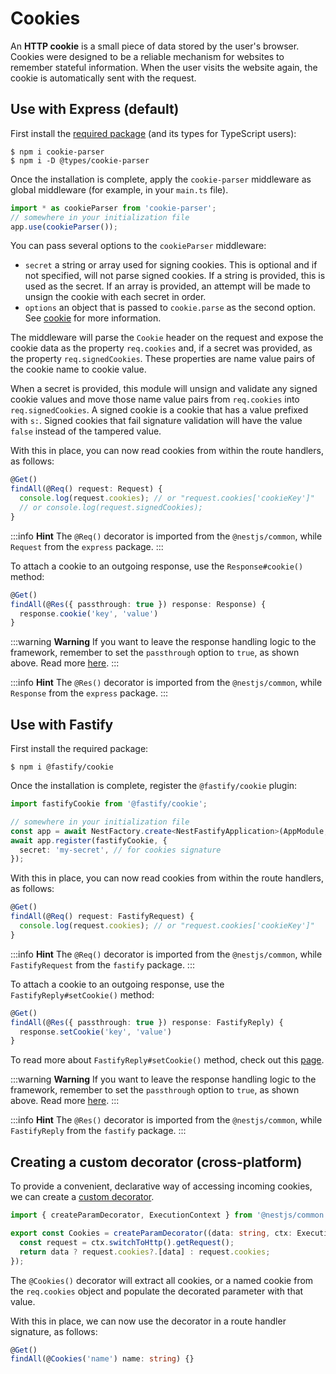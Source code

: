 # Cookies

An **HTTP cookie** is a small piece of data stored by the user's browser. Cookies were designed to be a reliable mechanism for websites to remember stateful information. When the user visits the website again, the cookie is automatically sent with the request.

## Use with Express (default)

First install the [required package](https://github.com/expressjs/cookie-parser) (and its types for TypeScript users):

```shell
$ npm i cookie-parser
$ npm i -D @types/cookie-parser
```

Once the installation is complete, apply the `cookie-parser` middleware as global middleware (for example, in your `main.ts` file).

```typescript
import * as cookieParser from 'cookie-parser';
// somewhere in your initialization file
app.use(cookieParser());
```

You can pass several options to the `cookieParser` middleware:

- `secret` a string or array used for signing cookies. This is optional and if not specified, will not parse signed cookies. If a string is provided, this is used as the secret. If an array is provided, an attempt will be made to unsign the cookie with each secret in order.
- `options` an object that is passed to `cookie.parse` as the second option. See [cookie](https://www.npmjs.org/package/cookie) for more information.

The middleware will parse the `Cookie` header on the request and expose the cookie data as the property `req.cookies` and, if a secret was provided, as the property `req.signedCookies`. These properties are name value pairs of the cookie name to cookie value.

When a secret is provided, this module will unsign and validate any signed cookie values and move those name value pairs from `req.cookies` into `req.signedCookies`. A signed cookie is a cookie that has a value prefixed with `s:`. Signed cookies that fail signature validation will have the value `false` instead of the tampered value.

With this in place, you can now read cookies from within the route handlers, as follows:

```typescript
@Get()
findAll(@Req() request: Request) {
  console.log(request.cookies); // or "request.cookies['cookieKey']"
  // or console.log(request.signedCookies);
}
```

:::info **Hint**
The `@Req()` decorator is imported from the `@nestjs/common`, while `Request` from the `express` package.
:::

To attach a cookie to an outgoing response, use the `Response#cookie()` method:

```typescript
@Get()
findAll(@Res({ passthrough: true }) response: Response) {
  response.cookie('key', 'value')
}
```

:::warning **Warning**
If you want to leave the response handling logic to the framework, remember to set the `passthrough` option to `true`, as shown above. Read more [here](/controllers#library-specific-approach).
:::

:::info **Hint**
The `@Res()` decorator is imported from the `@nestjs/common`, while `Response` from the `express` package.
:::

## Use with Fastify

First install the required package:

```shell
$ npm i @fastify/cookie
```

Once the installation is complete, register the `@fastify/cookie` plugin:

```typescript
import fastifyCookie from '@fastify/cookie';

// somewhere in your initialization file
const app = await NestFactory.create<NestFastifyApplication>(AppModule, new FastifyAdapter());
await app.register(fastifyCookie, {
  secret: 'my-secret', // for cookies signature
});
```

With this in place, you can now read cookies from within the route handlers, as follows:

```typescript
@Get()
findAll(@Req() request: FastifyRequest) {
  console.log(request.cookies); // or "request.cookies['cookieKey']"
}
```

:::info **Hint**
The `@Req()` decorator is imported from the `@nestjs/common`, while `FastifyRequest` from the `fastify` package.
:::

To attach a cookie to an outgoing response, use the `FastifyReply#setCookie()` method:

```typescript
@Get()
findAll(@Res({ passthrough: true }) response: FastifyReply) {
  response.setCookie('key', 'value')
}
```

To read more about `FastifyReply#setCookie()` method, check out this [page](https://github.com/fastify/fastify-cookie#sending).

:::warning **Warning**
If you want to leave the response handling logic to the framework, remember to set the `passthrough` option to `true`, as shown above. Read more [here](/controllers#library-specific-approach).
:::

:::info **Hint**
The `@Res()` decorator is imported from the `@nestjs/common`, while `FastifyReply` from the `fastify` package.
:::

## Creating a custom decorator (cross-platform)

To provide a convenient, declarative way of accessing incoming cookies, we can create a [custom decorator](/custom-decorators).

```typescript
import { createParamDecorator, ExecutionContext } from '@nestjs/common';

export const Cookies = createParamDecorator((data: string, ctx: ExecutionContext) => {
  const request = ctx.switchToHttp().getRequest();
  return data ? request.cookies?.[data] : request.cookies;
});
```

The `@Cookies()` decorator will extract all cookies, or a named cookie from the `req.cookies` object and populate the decorated parameter with that value.

With this in place, we can now use the decorator in a route handler signature, as follows:

```typescript
@Get()
findAll(@Cookies('name') name: string) {}
```

